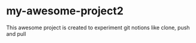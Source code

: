 # my-awesome-project2

This awesome project is created to experiment git notions like clone, push and pull
